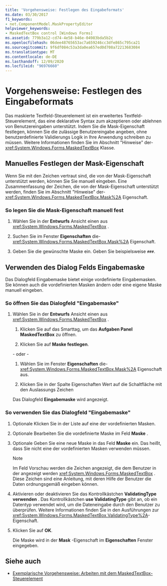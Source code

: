 ```yaml
---
title: 'Vorgehensweise: Festlegen des Eingabeformats'
ms.date: 03/30/2017
f1_keywords:
- net.ComponentModel.MaskPropertyEditor
helpviewer_keywords:
- MaskedTextBox control [Windows Forms]
ms.assetid: 779b3a12-cd74-4e58-b46e-04983bda5b2c
ms.openlocfilehash: 06dee48765653ac7a659246cc3dfe865c795ca21
ms.sourcegitcommit: 9f6df084c53a3da0ea657ed0d708a72213683084
ms.translationtype: MT
ms.contentlocale: de-DE
ms.lasthandoff: 12/09/2020
ms.locfileid: "96976660"
---
```

# <a name="how-to-set-the-input-mask"></a>Vorgehensweise: Festlegen des Eingabeformats
Das maskierte Textfeld-Steuerelement ist ein erweitertes Textfeld-Steuerelement, das eine deklarative Syntax zum akzeptieren oder ablehnen von Benutzereingaben unterstützt. Indem Sie die Mask-Eigenschaft festlegen, können Sie die zulässige Benutzereingabe angeben, ohne benutzerdefinierte Validierungs Logik in Ihre Anwendung schreiben zu müssen. Weitere Informationen finden Sie im Abschnitt "Hinweise" der- <xref:System.Windows.Forms.MaskedTextBox> Klasse.  
  
## <a name="setting-the-mask-property-manually"></a>Manuelles Festlegen der Mask-Eigenschaft  
 Wenn Sie mit den Zeichen vertraut sind, die von der Mask-Eigenschaft unterstützt werden, können Sie Sie manuell eingeben. Eine Zusammenfassung der Zeichen, die von der Mask-Eigenschaft unterstützt werden, finden Sie im Abschnitt "Hinweise" der- <xref:System.Windows.Forms.MaskedTextBox.Mask%2A> Eigenschaft.  
  
### <a name="to-set-the-mask-property-manually"></a>So legen Sie die Mask-Eigenschaft manuell fest  
  
1. Wählen Sie in der **Entwurfs** Ansicht einen aus <xref:System.Windows.Forms.MaskedTextBox> .  
  
2. Suchen Sie im Fenster **Eigenschaften** die- <xref:System.Windows.Forms.MaskedTextBox.Mask%2A> Eigenschaft.  
  
3. Geben Sie die gewünschte Maske ein. Geben Sie beispielsweise `###`.  
  
## <a name="using-the-input-mask-dialog-box"></a>Verwenden des Dialog Felds Eingabemaske  
 Das Dialogfeld Eingabemaske bietet einige vordefinierte Eingabemasken. Sie können auch die vordefinierten Masken ändern oder eine eigene Maske manuell eingeben.  
  
### <a name="to-open-the-input-mask-dialog-box"></a>So öffnen Sie das Dialogfeld "Eingabemaske"  
  
1. Wählen Sie in der **Entwurfs** Ansicht einen aus <xref:System.Windows.Forms.MaskedTextBox> .  
  
    1. Klicken Sie auf das Smarttag, um das **Aufgaben Panel MaskedTextBox** zu öffnen.  
  
    2. Klicken Sie auf **Maske festlegen**.  
  
     \- oder -  
  
    1. Wählen Sie im Fenster **Eigenschaften** die- <xref:System.Windows.Forms.MaskedTextBox.Mask%2A> Eigenschaft aus.  
  
    2. Klicken Sie in der Spalte Eigenschaften Wert auf die Schaltfläche mit den Auslassungs Zeichen  
  
     Das Dialogfeld **Eingabemaske** wird angezeigt.  
  
### <a name="to-use-the-input-mask-dialog-box"></a>So verwenden Sie das Dialogfeld "Eingabemaske"  
  
1. Optionale Klicken Sie in der Liste auf eine der vordefinierten Masken.  
  
2. Optionale Bearbeiten Sie die vordefinierte Maske im Feld **Maske** .  
  
3. Optionale Geben Sie eine neue Maske in das Feld **Maske** ein. Das heißt, dass Sie nicht eine der vordefinierten Masken verwenden müssen.  
  
    > [!NOTE]
    > Im Feld Vorschau werden die Zeichen angezeigt, die dem Benutzer in der angezeigt werden <xref:System.Windows.Forms.MaskedTextBox> . Diese Zeichen sind eine Anleitung, mit deren Hilfe der Benutzer die Daten ordnungsgemäß eingeben können.  
  
4. Aktivieren oder deaktivieren Sie das Kontrollkästchen **ValidatingType verwenden** . Das Kontrollkästchen **use ValidatingType** gibt an, ob ein Datentyp verwendet wird, um die Dateneingabe durch den Benutzer zu überprüfen. Weitere Informationen finden Sie in den Ausführungen zur <xref:System.Windows.Forms.MaskedTextBox.ValidatingType%2A>-Eigenschaft.  
  
5. Klicken Sie auf **OK**.  
  
     Die Maske wird in der **Mask** -Eigenschaft im **Eigenschaften** Fenster eingegeben.  
  
## <a name="see-also"></a>Siehe auch

- [Exemplarische Vorgehensweise: Arbeiten mit dem MaskedTextBox-Steuerelement](walkthrough-working-with-the-maskedtextbox-control.md)
